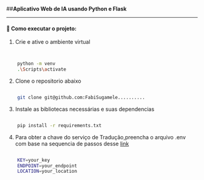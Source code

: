 ##**Aplicativo Web de IA usando Python e Flask** 

* **
#### 🚀 Como executar o projeto:


1. Crie e ative o ambiente virtual

```bash


    python -m venv 
    .\Scripts\activate

```



2. Clone o repositorio abaixo

```bash

    git clone git@github.com:FabiSugamele..........

```

3. Instale as bibliotecas necessárias e suas dependencias
```bash

    pip install -r requirements.txt

``` 

4. Para obter a chave do serviço de Tradução,preencha o arquivo .env com base na sequencia de passos desse [link](https://docs.microsoft.com/pt-br/learn/modules/python-flask-build-ai-web-app/5-exercise-create-translator-service)
```bash

    KEY=your_key
    ENDPOINT=your_endpoint
    LOCATION=your_location

``` 


